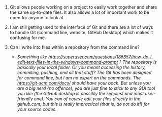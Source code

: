 1. Git allows people working on a project to easily work together and share the same up-to-date files. It also allows a lot of important work to be open for anyone to look at.

2. I am still getting used to the interface of Git and there are a lot of ways to handle Git (command line, website, GitHub Desktop) which makes it confusing for me.

3. Can I write into files within a repository from the command line?
   - *Something like https://superuser.com/questions/186857/how-do-i-edit-text-files-in-the-windows-command-prompt ? The repository is basically your local folder. Or you meant accessing the history, commiting, pushing, and all that stuff? The Git has been designed for command line, but I am no expert on the commands. The https://git-scm.com/docs/ should have your back.  But unless you are a big nerd {no offence), you are just fine to stick to any GUI tool you like (the GitHub desktop is possibly the simplest and most user-friendly one). You can of course edit your files directly in the github.com, but this is really impractical (that is, do not do it!) for your source codes.*

